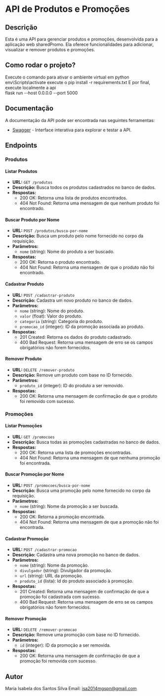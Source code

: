 # API de Produtos e Promoções

## Descrição
Esta é uma API para gerenciar produtos e promoções, desenvolvida para a aplicação web sharedPromo. Ela oferece funcionalidades para adicionar, visualizar e remover produtos e promoções. 

## Como rodar o projeto?
Execute o comando para ativar o ambiente virtual em python  env\Scripts\activate
execute o pip install -r requirements.txt
E por final, execute localmente a api  
flask run --host 0.0.0.0 --port 5000


## Documentação
A documentação da API pode ser encontrada nas seguintes ferramentas:
- [Swagger](http://192.168.0.107:5000/openapi/swagger) - Interface interativa para explorar e testar a API.

## Endpoints

### Produtos

#### Listar Produtos
- **URL:** `GET /produtos`
- **Descrição:** Busca todos os produtos cadastrados no banco de dados.
- **Respostas:**
  - 200 OK: Retorna uma lista de produtos encontrados.
  - 404 Not Found: Retorna uma mensagem de que nenhum produto foi encontrado.

#### Buscar Produto por Nome
- **URL:** `POST /produtos/busca-por-nome`
- **Descrição:** Busca um produto pelo nome fornecido no corpo da requisição.
- **Parâmetros:**
  - `nome` (string): Nome do produto a ser buscado.
- **Respostas:**
  - 200 OK: Retorna o produto encontrado.
  - 404 Not Found: Retorna uma mensagem de que o produto não foi encontrado.

#### Cadastrar Produto
- **URL:** `POST /cadastrar-produto`
- **Descrição:** Cadastra um novo produto no banco de dados.
- **Parâmetros:**
  - `nome` (string): Nome do produto.
  - `valor` (float): Valor do produto.
  - `categoria` (string): Categoria do produto.
  - `promocao_id` (integer): ID da promoção associada ao produto.
- **Respostas:**
  - 201 Created: Retorna os dados do produto cadastrado.
  - 400 Bad Request: Retorna uma mensagem de erro se os campos obrigatórios não forem fornecidos.

#### Remover Produto
- **URL:** `DELETE /remover-produto`
- **Descrição:** Remove um produto com base no ID fornecido.
- **Parâmetros:**
  - `produto_id` (integer): ID do produto a ser removido.
- **Respostas:**
  - 200 OK: Retorna uma mensagem de confirmação de que o produto foi removido com sucesso.

### Promoções

#### Listar Promoções
- **URL:** `GET /promocoes`
- **Descrição:** Busca todas as promoções cadastradas no banco de dados.
- **Respostas:**
  - 200 OK: Retorna uma lista de promoções encontradas.
  - 404 Not Found: Retorna uma mensagem de que nenhuma promoção foi encontrada.

#### Buscar Promoção por Nome
- **URL:** `POST /promocoes/busca-por-nome`
- **Descrição:** Busca uma promoção pelo nome fornecido no corpo da requisição.
- **Parâmetros:**
  - `nome` (string): Nome da promoção a ser buscada.
- **Respostas:**
  - 200 OK: Retorna a promoção encontrada.
  - 404 Not Found: Retorna uma mensagem de que a promoção não foi encontrada.

#### Cadastrar Promoção
- **URL:** `POST /cadastrar-promocao`
- **Descrição:** Cadastra uma nova promoção no banco de dados.
- **Parâmetros:**
  - `nome` (string): Nome da promoção.
  - `divulgador` (string): Divulgador da promoção.
  - `url` (string): URL da promoção.
  - `produto_id` (lista): Id do produto associado à promoção.
- **Respostas:**
  - 201 Created: Retorna uma mensagem de confirmação de que a promoção foi cadastrada com sucesso.
  - 400 Bad Request: Retorna uma mensagem de erro se os campos obrigatórios não forem fornecidos.

#### Remover Promoção
- **URL:** `DELETE /remover-promocao`
- **Descrição:** Remove uma promoção com base no ID fornecido.
- **Parâmetros:**
  - `id` (integer): ID da promoção a ser removida.
- **Respostas:**
  - 200 OK: Retorna uma mensagem de confirmação de que a promoção foi removida com sucesso.

## Autor
Maria Isabela dos Santos Silva
Email: isa2014mgspn@gmail.com


